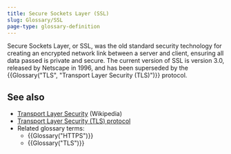 ```yaml
---
title: Secure Sockets Layer (SSL)
slug: Glossary/SSL
page-type: glossary-definition
---
```




Secure Sockets Layer, or SSL, was the old standard security technology for creating an encrypted network link between a server and client, ensuring all data passed is private and secure. The current version of SSL is version 3.0, released by Netscape in 1996, and has been superseded by the {{Glossary("TLS", "Transport Layer Security (TLS)")}} protocol.

## See also

- [Transport Layer Security](https://en.wikipedia.org/wiki/Transport_Layer_Security) (Wikipedia)
- [Transport Layer Security (TLS) protocol](/Web/Security/Transport_Layer_Security)
- Related glossary terms:
  - {{Glossary("HTTPS")}}
  - {{Glossary("TLS")}}
